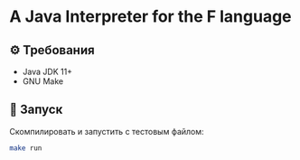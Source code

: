 # A Java Interpreter for the F language

## ⚙️ Требования
- Java JDK 11+
- GNU Make

## 🚀 Запуск
Скомпилировать и запустить с тестовым файлом:

```bash
make run
